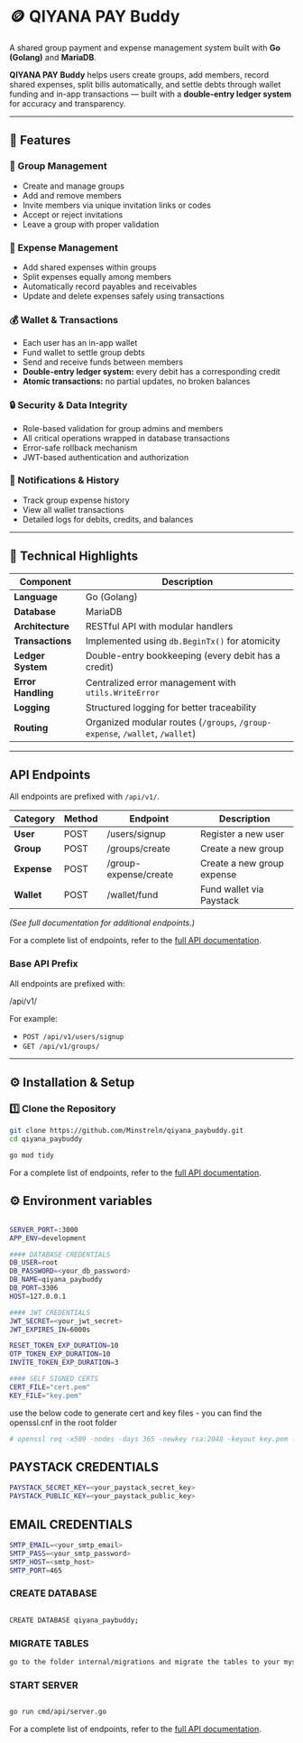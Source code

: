 # 🪙 QIYANA PAY Buddy

A shared group payment and expense management system built with **Go (Golang)** and **MariaDB**.

**QIYANA PAY Buddy** helps users create groups, add members, record shared expenses, split bills automatically, and settle debts through wallet funding and in-app transactions — built with a **double-entry ledger system** for accuracy and transparency.

---

## 🚀 Features

### 👥 Group Management

- Create and manage groups
- Add and remove members
- Invite members via unique invitation links or codes
- Accept or reject invitations
- Leave a group with proper validation

### 💸 Expense Management

- Add shared expenses within groups
- Split expenses equally among members
- Automatically record payables and receivables
- Update and delete expenses safely using transactions

### 💰 Wallet & Transactions

- Each user has an in-app wallet
- Fund wallet to settle group debts
- Send and receive funds between members
- **Double-entry ledger system:** every debit has a corresponding credit
- **Atomic transactions:** no partial updates, no broken balances

### 🔒 Security & Data Integrity

- Role-based validation for group admins and members
- All critical operations wrapped in database transactions
- Error-safe rollback mechanism
- JWT-based authentication and authorization

### 🧾 Notifications & History

- Track group expense history
- View all wallet transactions
- Detailed logs for debits, credits, and balances

---

## 🧠 Technical Highlights

| Component          | Description                                                                  |
| ------------------ | ---------------------------------------------------------------------------- |
| **Language**       | Go (Golang)                                                                  |
| **Database**       | MariaDB                                                                      |
| **Architecture**   | RESTful API with modular handlers                                            |
| **Transactions**   | Implemented using `db.BeginTx()` for atomicity                               |
| **Ledger System**  | Double-entry bookkeeping (every debit has a credit)                          |
| **Error Handling** | Centralized error management with `utils.WriteError`                         |
| **Logging**        | Structured logging for better traceability                                   |
| **Routing**        | Organized modular routes (`/groups`, `/group-expense`, `/wallet`, `/wallet`) |

---

## API Endpoints

All endpoints are prefixed with `/api/v1/`.

| Category    | Method | Endpoint              | Description                |
| ----------- | ------ | --------------------- | -------------------------- |
| **User**    | POST   | /users/signup         | Register a new user        |
| **Group**   | POST   | /groups/create        | Create a new group         |
| **Expense** | POST   | /group-expense/create | Create a new group expense |
| **Wallet**  | POST   | /wallet/fund          | Fund wallet via Paystack   |

_(See full documentation for additional endpoints.)_

For a complete list of endpoints, refer to the [full API documentation](https://www.postman.com/subsum/workspace/qiyana-pay-buddy/collection/27481035-95a3be19-490f-41d7-9306-47523513a7bc?action=share&creator=27481035&active-environment=27481035-6df19659-b8cc-4884-a786-3941fb0771b1).

### **Base API Prefix**

All endpoints are prefixed with:

/api/v1/

For example:

- `POST /api/v1/users/signup`
- `GET /api/v1/groups/`

---

## ⚙️ Installation & Setup

### 1️⃣ Clone the Repository

```bash
git clone https://github.com/Minstreln/qiyana_paybuddy.git
cd qiyana_paybuddy

go mod tidy

```

For a complete list of endpoints, refer to the [full API documentation](https://www.postman.com/subsum/workspace/qiyana-pay-buddy/collection/27481035-95a3be19-490f-41d7-9306-47523513a7bc?action=share&creator=27481035&active-environment=27481035-6df19659-b8cc-4884-a786-3941fb0771b1).

## ⚙️ Environment variables

```bash

SERVER_PORT=:3000
APP_ENV=development

#### DATABASE CREDENTIALS
DB_USER=root
DB_PASSWORD=<your_db_password>
DB_NAME=qiyana_paybuddy
DB_PORT=3306
HOST=127.0.0.1

#### JWT CREDENTIALS
JWT_SECRET=<your_jwt_secret>
JWT_EXPIRES_IN=6000s

RESET_TOKEN_EXP_DURATION=10
OTP_TOKEN_EXP_DURATION=10
INVITE_TOKEN_EXP_DURATION=3

#### SELF SIGNED CERTS
CERT_FILE="cert.pem"
KEY_FILE="key.pem"

```

use the below code to generate cert and key files - you can find the openssl.cnf in the root folder

```bash
# openssl req -x509 -nodes -days 365 -newkey rsa:2048 -keyout key.pem -out cert.pem -config openssl.cnf

```

## PAYSTACK CREDENTIALS

```bash
PAYSTACK_SECRET_KEY=<your_paystack_secret_key>
PAYSTACK_PUBLIC_KEY=<your_paystack_public_key>
```

## EMAIL CREDENTIALS

```bash
SMTP_EMAIL=<your_smtp_email>
SMTP_PASS=<your_smtp_password>
SMTP_HOST=<smtp_host>
SMTP_PORT=465

```

### CREATE DATABASE

```bash

CREATE DATABASE qiyana_paybuddy;

```

### MIGRATE TABLES

```bash
go to the folder internal/migrations and migrate the tables to your mysql database

```

### START SERVER

```bash

go run cmd/api/server.go

```

For a complete list of endpoints, refer to the [full API documentation](https://www.postman.com/subsum/workspace/qiyana-pay-buddy/collection/27481035-95a3be19-490f-41d7-9306-47523513a7bc?action=share&creator=27481035&active-environment=27481035-6df19659-b8cc-4884-a786-3941fb0771b1).

```

```
